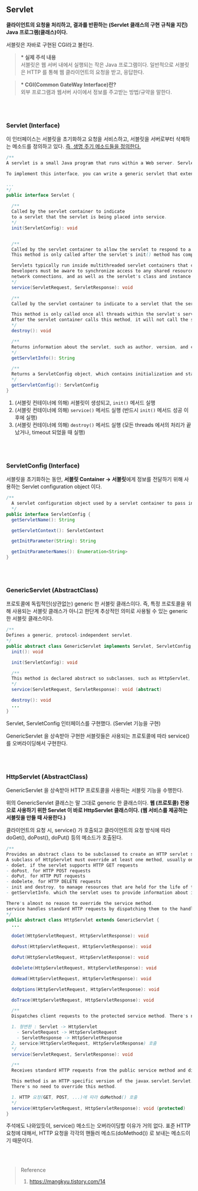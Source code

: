 ## Servlet

**클라이언트의 요청을 처리하고, 결과를 반환하는 (Servlet 클래스의 구현 규칙을 지킨) Java 프로그램(클래스)이다.**

서블릿은 자바로 구현된 CGI라고 불린다.

> **\* 실제 주석 내용**<br>
> 서블릿은 웹 서버 내에서 실행되는 작은 Java 프로그램이다.
> 일반적으로 서블릿은 HTTP 를 통해 웹 클라이언트의 요청을 받고, 응답한다.

> **\* CGI(Common GateWay Interface)란?**<br>
외부 프로그램과 웹서버 사이에서 정보를 주고받는 방법/규약을 말한다.

<br><br>

### Servlet (Interface)

이 인터페이스는 서블릿을 초기화하고 요청을 서비스하고, 서블릿을 서버로부터 삭제하는 메소드를 정의하고 있다. <u>즉, 생명 주기 메소드들을 정의한다.</u>

```java
/**
A servlet is a small Java program that runs within a Web server. Servlets receive and respond to requests from Web clients, usually across HTTP, the HyperText Transfer Protocol.

To implement this interface, you can write a generic servlet that extends javax.servlet.GenericServlet or an HTTP servlet that extends javax.servlet.http.HttpServlet.

...
*/
public interface Servlet {

  /**
  Called by the servlet container to indicate 
  to a servlet that the servlet is being placed into service.
  */
  init(ServletConfig): void


  /**
  Called by the servlet container to allow the servlet to respond to a request. 
  This method is only called after the servlet's init() method has completed successfully.

  Servlets typically run inside multithreaded servlet containers that can handle multiple requests concurrently.
  Developers must be aware to synchronize access to any shared resources such as files, 
  network connections, and as well as the servlet's class and instance variables. 
  */
  service(ServletRequest, ServletResponse): void

  /**
  Called by the servlet container to indicate to a servlet that the servlet is being taken out of service.

  This method is only called once all threads within the servlet's service method have exited or after a timeout period has passed.
  After the servlet container calls this method, it will not call the service method again on this servlet.
  */
  destroy(): void

  /**
  Returns information about the servlet, such as author, version, and copyright.
  */
  getServletInfo(): String

  /**
  Returns a ServletConfig object, which contains initialization and startup parameters for this servlet.
  */
  getServletConfig(): ServletConfig
}
```

1. (서블릿 컨테이너에 의해) 서블릿이 생성되고, `init()` 메서드 실행
2. (서블릿 컨테이너에 의해) `service()` 메서드 실행 (반드시 `init()` 메서드 성공 이후에 실행)
3. (서블릿 컨테이너에 의해) `destroy()` 메서드 실행 (모든 threads 에서의 처리가 끝났거나, timeout 되었을 때 실행)

<br><br>

### ServletConfig (Interface)

서블릿을 초기화하는 동안, **서블릿 Container -> 서블릿**에게 정보를 전달하기 위해 사용하는 Servlet configuration object 이다.

```java
/**
  A servlet configuration object used by a servlet container to pass information to a servlet during initialization.
  */
public interface ServletConfig {
  getServletName(): String

  getServletContext(): ServletContext

  getInitParameter(String): String

  getInitParameterNames(): Enumeration<String>
}
```

<br><br>

### GenericServlet (AbstractClass)

프로토콜에 독립적인(상관없는) generic 한 서블릿 클래스이다. 즉, 특정 프로토콜을 위해 사용되는 서블릿 클래스가 아니고 한단계 추상적인 의미로 사용될 수 있는 generic 한 서블릿 클래스이다.

```java
/**
Defines a generic, protocol-independent servlet.
*/
public abstract class GenericServlet implements Servlet, ServletConfig, java.io.Serializable {
  init(): void

  init(ServletConfig): void

  /**
  This method is declared abstract so subclasses, such as HttpServlet, must override it.
  */
  service(ServletRequest, ServletResponse): void (abstract)

  destroy(): void
  ...
}
```

Servlet, ServletConfig 인터페이스를 구현했다. (Servlet 기능을 구현)

GenericServlet 을 상속받아 구현한 서블릿들은 사용되는 프로토콜에 따라 service()를 오버라이딩해서 구현한다.

<br><br>

### HttpServlet (AbstractClass)

GenericServlet 을 상속받아 HTTP 프로토콜을 사용하는 서블릿 기능을 수행한다.

위의 GenericServlet 클래스는 말 그대로 generic 한 클래스이다. **웹 (프로토콜) 전용으로 사용하기 위한 Servlet 이 바로 HttpServlet 클래스이다. (웹 서비스를 제공하는 서블릿을 만들 때 사용한다.)**

클라이언트의 요청 시, service() 가 호출되고 클라이언트의 요청 방식에 따라 doGet(), doPost(), doPut() 등의 메소드가 호출된다.


```java
/**
Provides an abstract class to be subclassed to create an HTTP servlet suitable for a Web site.
A subclass of HttpServlet must override at least one method, usually one of these:
- doGet, if the servlet supports HTTP GET requests
- doPost, for HTTP POST requests
- doPut, for HTTP PUT requests
- doDelete, for HTTP DELETE requests
- init and destroy, to manage resources that are held for the life of the servlet
- getServletInfo, which the servlet uses to provide information about itself

There's almost no reason to override the service method.
service handles standard HTTP requests by dispatching them to the handler methods for each HTTP request type (the doMethod methods listed above).
*/
public abstract class HttpServlet extends GenericServlet {
  ...

  doGet(HttpServletRequest, HttpServletResponse): void

  doPost(HttpServletRequest, HttpServletResponse): void

  doPut(HttpServletRequest, HttpServletResponse): void

  doDelete(HttpServletRequest, HttpServletResponse): void

  doHead(HttpServletRequest, HttpServletResponse): void

  doOptions(HttpServletRequest, HttpServletResponse): void

  doTrace(HttpServletRequest, HttpServletResponse): void

  /**
  Dispatches client requests to the protected service method. There's no need to override this method.

  1. 형변환 : Servlet -> HttpServlet
    - ServletRequest -> HttpServletRequest
    - ServletResponse -> HttpServletResponse
  2. service(HttpServletRequest, HttpServletResponse) 호출
  */
  service(ServletRequest, ServletResponse): void

  /**
  Receives standard HTTP requests from the public service method and dispatches them to the doMethod methods defined in this class.

  This method is an HTTP-specific version of the javax.servlet.Servlet.service method. 
  There's no need to override this method.

  1. HTTP 요청(GET, POST, ...)에 따라 doMethod() 호출
  */
  service(HttpServletRequest, HttpServletResponse): void (protected)
}
```

주석에도 나와있듯이, service() 메소드는 오버라이딩할 이유가 거의 없다. 표준 HTTP 요청에 대해서, HTTP 요청을 각각의 핸들러 메소드(doMethod()) 로 보내는 메소드이기 때문이다.

<br><br>

>Reference
> 1. https://mangkyu.tistory.com/14